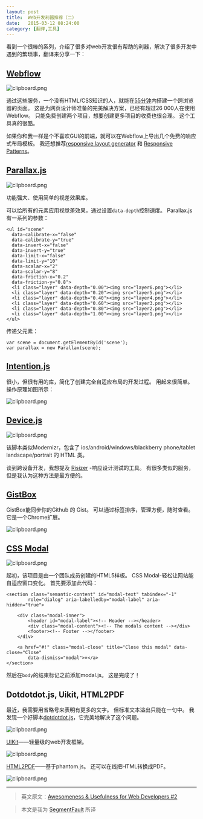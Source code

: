 ```yaml
---
layout: post
title:  Web开发利器推荐（二）
date:   2015-03-12 08:24:00
category: [翻译,工具]
---
```

看到一个很棒的系列，介绍了很多对web开发很有帮助的利器，解决了很多开发中遇到的繁琐事，翻译来分享一下：

## [Webflow][1]

![clipboard.png](http://segmentfault.com/img/bVk2Cu)

通过这些服务，一个没有HTML/CSS知识的人，就能在[55分钟][2]内搭建一个跨浏览器的页面。 这是为网页设计师准备的完美解决方案，已经有超过26 000人在使用Webflow。 只能免费创建两个项目，想要创建更多项目的收费也很合理。 这个工具真的很酷。

如果你和我一样是个不喜欢GUI的前端，就可以在Webflow上导出几个免费的响应式布局模板。 我还想推荐[responsive layout generator][3] 和 [Responsive Patterns][4]。

<!--more-->

## [Parallax.js][5]

![clipboard.png](http://segmentfault.com/img/bVk2Da)

功能强大、使用简单的视差效果库。

可以给所有的元素应用视觉差效果，通过设置`data-depth`控制速度。 Parallax.js有一系列的参数：

    <ul id="scene"
      data-calibrate-x="false" 
      data-calibrate-y="true"  
      data-invert-x="false"     
      data-invert-y="true"  
      data-limit-x="false"
      data-limit-y="10"
      data-scalar-x="2"
      data-scalar-y="8"
      data-friction-x="0.2"
      data-friction-y="0.8"> 
      <li class="layer" data-depth="0.00"><img src="layer6.png"></li>
      <li class="layer" data-depth="0.20"><img src="layer5.png"></li>
      <li class="layer" data-depth="0.40"><img src="layer4.png"></li>
      <li class="layer" data-depth="0.60"><img src="layer3.png"></li>
      <li class="layer" data-depth="0.80"><img src="layer2.png"></li>
      <li class="layer" data-depth="1.00"><img src="layer1.png"></li>
    </ul>


传递父元素：

    var scene = document.getElementById('scene');
    var parallax = new Parallax(scene);

## [Intention.js][6]

很小，但很有用的库，简化了创建完全自适应布局的开发过程。 用起来很简单。 操作原理如图所示：

![clipboard.png](http://segmentfault.com/img/bVk2CB)

## [Device.js][7]

![clipboard.png](http://segmentfault.com/img/bVk2Db)

该脚本类似Modernizr，包含了 ios/android/windows/blackberry phone/tablet landscape/portrait 的 HTML 类。

谈到跨设备开发，我想提及 [Risizer][8] -响应设计测试的工具。 有很多类似的服务，但是我认为这种方法是最方便的。

## [GistBox][9]

GistBox能同步你的Github 的 Gist。 可以通过标签排序，管理方便，随时查看。 它是一个Chrome扩展。

![clipboard.png](http://segmentfault.com/img/bVk2CW)

## [CSS Modal][10]

![clipboard.png](http://segmentfault.com/img/bVk2Dd)

起初，该项目是由一个团队成员创建的HTML5样板。 CSS Modal-轻松让网站能自适应窗口变化。 首先要添加此代码：

    <section class="semantic-content" id="modal-text" tabindex="-1"
            role="dialog" aria-labelledby="modal-label" aria-hidden="true">
    
        <div class="modal-inner">
            <header id="modal-label"><!-- Header --></header>
            <div class="modal-content"><!-- The modals content --></div>
            <footer><!-- Footer --></footer>
        </div>
    
        <a href="#!" class="modal-close" title="Close this modal" data-close="Close"
            data-dismiss="modal">×</a>
    </section>

然后在`body`的结束标记之前添加modal.js。 这是完成了！

## Dotdotdot.js, Uikit, HTML2PDF

最近，我需要用省略号来表明有更多的文字。 但标准文本溢出只能在一句中。 我发现一个好脚本[dotdotdot.js][11]，它完美地解决了这个问题。

![clipboard.png](http://segmentfault.com/img/bVk2De)

[UIKit][12]——轻量级的web开发框架。

![clipboard.png](http://segmentfault.com/img/bVk2Df)

[HTML2PDF][13]——基于phantom.js。 还可以在线把HTML转换成PDF。

![clipboard.png](http://segmentfault.com/img/bVk2Dg)

---

> 英文原文：[Awesomeness & Usefulness for Web Developers #2][14]

> 本文是我为 [SegmentFault][15] 所译

  [1]: https://webflow.com/
  [2]: http://vimeo.com/71633297
  [3]: http://www.responsivewebcss.com/
  [4]: http://bradfrost.github.io/this-is-responsive/patterns.html
  [5]: https://github.com/wagerfield/parallax
  [6]: https://github.com/wsjdesign/intentionjs
  [7]: https://github.com/matthewhudson/device.js
  [8]: http://lab.maltewassermann.com/viewport-resizer/
  [9]: http://www.gistboxapp.com/
  [10]: https://github.com/drublic/css-modal
  [11]: http://dotdotdot.frebsite.nl/
  [12]: https://github.com/uikit/uikit
  [13]: https://github.com/Muscula/html2pdf.it
  [14]: http://ipestov.com/awesomeness-and-usefulness-for-web-developers-2/
  [15]: http://segmentfault.net/blog/news/1190000002592665

